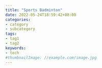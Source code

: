```yaml
---
title: "Sports Badminton"
date: 2022-05-24T18:59:42+08:00
categories:
- category
- subcategory
tags:
- tag1
- tag2
keywords:
- tech
#thumbnailImage: //example.com/image.jpg
---
```


<!--more-->
